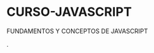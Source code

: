 # CURSO-JAVASCRIPT
FUNDAMENTOS Y CONCEPTOS DE JAVASCRIPT

.

  




   
   
   
   
   
   
   


















